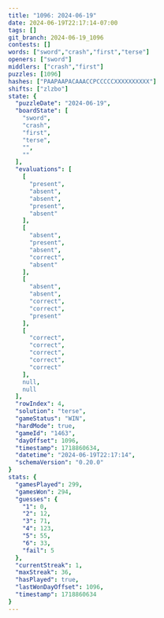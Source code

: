 ```yaml
---
title: "1096: 2024-06-19"
date: 2024-06-19T22:17:14-07:00
tags: []
git_branch: 2024-06-19_1096
contests: []
words: ["sword","crash","first","terse"]
openers: ["sword"]
middlers: ["crash","first"]
puzzles: [1096]
hashes: ["PAAPAAPACAAACCPCCCCCXXXXXXXXXX"]
shifts: ["zlzbo"]
state: {
  "puzzleDate": "2024-06-19",
  "boardState": [
    "sword",
    "crash",
    "first",
    "terse",
    "",
    ""
  ],
  "evaluations": [
    [
      "present",
      "absent",
      "absent",
      "present",
      "absent"
    ],
    [
      "absent",
      "present",
      "absent",
      "correct",
      "absent"
    ],
    [
      "absent",
      "absent",
      "correct",
      "correct",
      "present"
    ],
    [
      "correct",
      "correct",
      "correct",
      "correct",
      "correct"
    ],
    null,
    null
  ],
  "rowIndex": 4,
  "solution": "terse",
  "gameStatus": "WIN",
  "hardMode": true,
  "gameId": "1463",
  "dayOffset": 1096,
  "timestamp": 1718860634,
  "datetime": "2024-06-19T22:17:14",
  "schemaVersion": "0.20.0"
}
stats: {
  "gamesPlayed": 299,
  "gamesWon": 294,
  "guesses": {
    "1": 0,
    "2": 12,
    "3": 71,
    "4": 123,
    "5": 55,
    "6": 33,
    "fail": 5
  },
  "currentStreak": 1,
  "maxStreak": 36,
  "hasPlayed": true,
  "lastWonDayOffset": 1096,
  "timestamp": 1718860634
}
---
```

<!-- more -->
